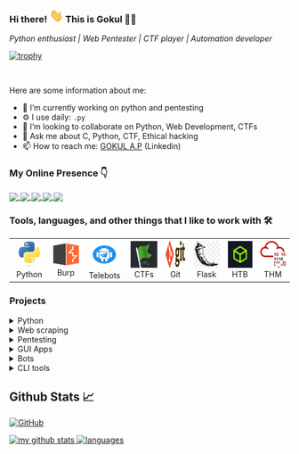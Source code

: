 
<!--
**gokulapap/gokulapap** is a ✨ _special_ ✨ repository because its `README.md` (this file) appears on your GitHub profile.

Here are some ideas to get you started:

- 🔭 I’m currently working on ...
- 🌱 I’m currently learning ...
- 👯 I’m looking to collaborate on ...
- 🤔 I’m looking for help with ...
- 💬 Ask me about ...
- 📫 How to reach me: ...
- 😄 Pronouns: ...
- ⚡ Fun fact: ...
-->

### Hi there! <img src="img/wave.gif" width="25px" height="25px"> This is Gokul 👨‍💻

*Python enthusiast | Web Pentester | CTF player | Automation developer*

[![trophy](https://github-profile-trophy.vercel.app/?username=gokulapap&theme=onedark&row=1&margin-w=2&margin-h=2)](https://github.com/gokulapap)

<br>

Here are some information about me:

- 🔭 I’m currently working on python and pentesting
- ⚙️ I use daily: `.py`
- 👯 I’m looking to collaborate on Python, Web Development, CTFs
- 💬 Ask me about C, Python, CTF, Ethical hacking
- 📫 How to reach me: [GOKUL A.P](https://www.linkedin.com/in/gokulap) (Linkedin)

### My Online Presence 👇
<p>
<a href="https://www.instagram.com/gokulapap/" target="blank">
<img align="center" src="https://img.shields.io/badge/Instagram-E4405F?style=for-the-badge&logo=instagram&logoColor=white"/>
</a>

<a href="https://www.linkedin.com/in/gokulap" target="blank">
<img align="center" src="https://img.shields.io/badge/LinkedIn-0077B5?style=for-the-badge&logo=linkedin&logoColor=white"/>
</a>
  
<a href="https://gokulap.hashnode.dev/" target="blank">
<img align="center" src="https://img.shields.io/badge/Hashnode-2962FF?style=for-the-badge&logo=hashnode&logoColor=white"/>
</a>
  
<a href="https://www.youtube.com/c/CodingWithGokul" target="blank">
<img align="center" src="https://img.shields.io/badge/Youtube-c4302b?style=for-the-badge&logo=youtube&logoColor=white"/>
</a>
  
<a href="https://twitter.com/CodingGokul" target="blank">
<img align="center" src="https://img.shields.io/badge/Twitter-1DA1F2?style=for-the-badge&logo=twitter&logoColor=white"/>
</a>
</p>

<!--
### Hack the box and Try hack me badges
-->

### Tools, languages, and other things that I like to work with 🛠️

<table>
  <tr>
      <td align="center" width="96">
      <a href="#macropower-tech">
        <img src="./img/python.svg" width="48" height="48" alt="Python" />
      </a>
      <br>Python
     </td>

   <td align="center"  width="96">
      <a href="#macropower-tech">
        <img src="./img/bburp.png" width="46" height="42" alt="Burp" />
      </a>
      <br>Burp
    </td>

   <td align="center"  width="96">
      <a href="#macropower-tech">
        <img src="./img/telebot.png" width="54" height="52" alt="telebot" />
      </a>
      <br>Telebots
    </td>

   <td align="center"  width="96">
      <a href="#macropower-tech">
        <img src="./img/ctf.png" width="48" height="48" alt="CTF" />
      </a>
      <br>CTFs
    </td>

   <td align="center"  width="96">
      <a href="#macropower-tech">
        <img src="./img/git.svg" width="48" height="48" alt="Git" />
      </a>
      <br>Git
    </td>

   <td align="center"  width="96">
      <a href="#macropower-tech">
        <img src="./img/flask.jpeg" width="48" height="48" alt="Flask" />
      </a>
      <br>Flask
    </td>

   <td align="center"  width="96">
      <a href="#macropower-tech">
        <img src="./img/htb.jpg" width="48" height="48" alt="HTB"/>
      </a>
      <br>HTB
    </td>

   <td align="center"  width="96">
      <a href="#macropower-tech">
        <img src="./img/thm.png" width="48" height="48" alt="THM" />
      </a>
      <br>THM
    </td>

  </tr>
</table>

<!--
**📩 Latest Tech Blog Posts**
-->

### Projects

<!-- split -->

<details>
<summary>Python</summary>
<ul>

<li><a href="https://github.com/gokulapap/Linux-Visual-Search" target="_blank">Linux Visual Search</a></li>
<li><a href="https://github.com/gokulapap/subdomainer-flask" target="_blank">Subdomainer Flask</a></li>

</ul>
</details>

<!-- split -->

<details>
<summary>Web scraping</summary>
<ul>

<li><a href="https://github.com/gokulapap/freedemy" target="_blank">Free Udemy API</a></li>

</ul>
</details>

<!-- split -->

<details>
<summary>Pentesting</summary>
<ul>

<li><a href="https://github.com/gokulapap/submax" target="_blank">Submax</a></li>
<li><a href="https://github.com/gokulapap/subdomainer-flask" target="_blank">Subdomainer flask</a></li>
<li><a href="https://github.com/gokulapap/dirbrute" target="_blank">Dirbrute</a></li>
<li><a href="https://github.com/gokulapap/bugdork" target="_blank">Bugdork</a></li>

</ul>
</details>

<!-- split -->

<details>
<summary>GUI Apps</summary>
<ul>

<li><a href="https://github.com/gokulapap/eazy-entry" target="_blank">Eazy Entry</a></li>

</ul>
</details>

<!-- split -->

<details>
<summary>Bots</summary>
<ul>

<li><a href="https://github.com/gokulapap/telebots" target="_blank">Telegram bots</a></li>
<li><a href="https://github.com/gokulapap/ai-chat-bot" target="_blank">AI Chat bot</a></li>
<li><a href="https://github.com/gokulapap/whatsasena-plugins" target="_blank">Whatsapp bots</a></li>

</ul>
</details>

<!-- split -->

<details>
<summary>CLI tools</summary>
<ul>

<li><a href="https://github.com/gokulapap/wget-drive" target="_blank">Wget Drive</a></li>
<li><a href="https://github.com/gokulapap/urlencode" target="_blank">Urlencode</a></li>
<li><a href="https://github.com/gokulapap/To-Do" target="_blank">To-Do</a></li>
<li><a href="https://github.com/gokulapap/add-del-proto" target="_blank">Add-del-Proto</a></li>
<li><a href="https://github.com/gokulapap/Unshortener" target="_blank">Unshortener</a></li>
<li><a href="https://github.com/gokulapap/CovidVisualizer" target="_blank">Covid Visualizer</a></li>

</ul>
</details>

## Github Stats 📈
<!-- status codes -->
<p>
<a href="https://gokulap.hashnode.dev/">
<img alt="GitHub" src="https://img.shields.io/badge/dynamic/json?logo=github&label=GitHub+Followers&labelColor=282c34&color=181717&query=%24.data.totalSubs&url=https%3A%2F%2Fapi.spencerwoo.com%2Fsubstats%2F%3Fsource%3Dgithub%26queryKey%3Dgokulapap&longCache=true">
</a>
</p>
  
<a href="https://gokulap.hashnode.dev/">
    <p>
    <img src="https://github-readme-stats.vercel.app/api?username=gokulapap&show_icons=true&theme=tokyonight" alt="my github stats" width="420"/>&nbsp;<img src="https://github-readme-stats.vercel.app/api/top-langs/?username=gokulapap&layout=compact&theme=tokyonight" alt="languages" height="165">
    </p>
</a>



